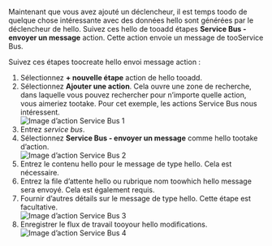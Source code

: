 Maintenant que vous avez ajouté un déclencheur, il est temps toodo de quelque chose intéressante avec des données hello sont générées par le déclencheur de hello. Suivez ces hello de tooadd étapes **Service Bus - envoyer un message** action. Cette action envoie un message de tooService Bus.  

Suivez ces étapes toocreate hello envoi message action :  

1. Sélectionnez **+ nouvelle étape** action de hello tooadd.  
2. Sélectionnez **Ajouter une action**. Cela ouvre une zone de recherche, dans laquelle vous pouvez rechercher pour n’importe quelle action, vous aimeriez tootake. Pour cet exemple, les actions Service Bus nous intéressent.    
   ![Image d’action Service Bus 1](./media/connectors-create-api-servicebus/action-1.png)   
3. Entrez *service bus*.  
4. Sélectionnez **Service Bus - envoyer un message** comme hello tootake d’action.  
   ![Image d’action Service Bus 2](./media/connectors-create-api-servicebus/action-2.png)    
5. Entrez le contenu hello pour le message de type hello. Cela est nécessaire.  
6. Entrez la file d’attente hello ou rubrique nom toowhich hello message sera envoyé. Cela est également requis.   
7. Fournir d’autres détails sur le message de type hello. Cette étape est facultative.     
   ![Image d’action Service Bus 3](./media/connectors-create-api-servicebus/action-3.png)    
8. Enregistrer le flux de travail tooyour hello modifications.   
   ![Image d’action Service Bus 4](./media/connectors-create-api-servicebus/action-4.png)     

